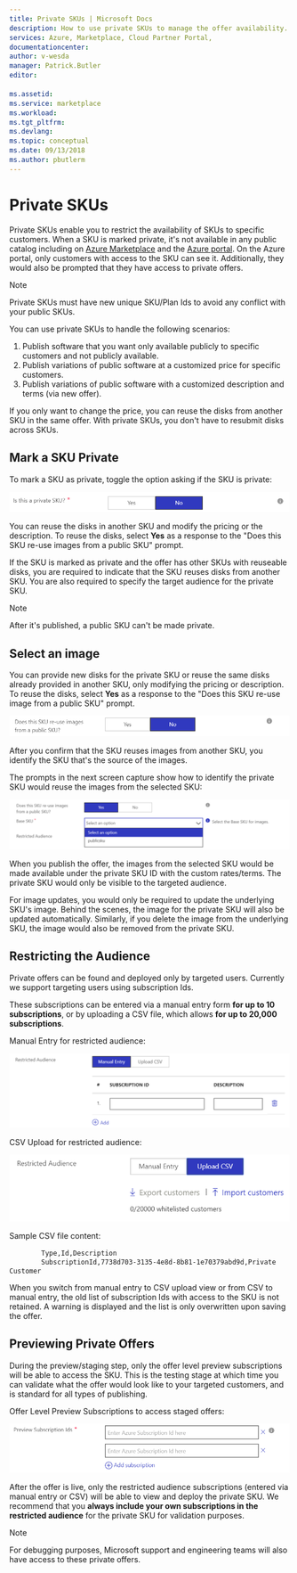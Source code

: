 ```yaml
---
title: Private SKUs | Microsoft Docs
description: How to use private SKUs to manage the offer availability.
services: Azure, Marketplace, Cloud Partner Portal, 
documentationcenter:
author: v-wesda
manager: Patrick.Butler  
editor:

ms.assetid: 
ms.service: marketplace
ms.workload: 
ms.tgt_pltfrm: 
ms.devlang: 
ms.topic: conceptual
ms.date: 09/13/2018
ms.author: pbutlerm
---
```


Private SKUs
============

Private SKUs enable you to restrict the availability of SKUs to specific
customers. When a SKU is marked private, it's not available in any
public catalog including on [Azure
Marketplace](http://azuremarketplace.microsoft.com) and the [Azure
portal](http://portal.azure.com). On the Azure portal, only customers
with access to the SKU can see it. Additionally, they would also be
prompted that they have access to private offers.

>[!NOTE]
>Private SKUs must have new unique SKU/Plan Ids to avoid any
conflict with your public SKUs.

You can use private SKUs to handle the following scenarios:

1.  Publish software that you want only available publicly to specific
    customers and not publicly available.
2.  Publish variations of public software at a customized price for
    specific customers.
3.  Publish variations of public software with a customized description
    and terms (via new offer).

If you only want to change the price, you can reuse the disks from
another SKU in the same offer. With private SKUs, you don't have to resubmit disks across SKUs.

Mark a SKU Private
---------------------

To mark a SKU as private, toggle the option asking if the SKU is
private:

![Mark a SKU as private](./media/cloud-partner-portal-publish-virtual-machine/markingskuprivate.png)

You can reuse the disks in another SKU and modify the pricing or the description. To reuse the disks, select **Yes** as a response to the "Does this SKU re-use images from a public SKU" prompt.

If the SKU is marked as private and the offer has other SKUs with
reuseable disks, you are required to indicate that the SKU reuses disks
from another SKU. You are also required to specify the target
audience for the private SKU.

>[!NOTE]
>After it's published, a public SKU can't be made private.

Select an image
------------------

You can provide new disks for the private SKU or reuse the same disks already provided in another SKU, only modifying the pricing or description. To reuse the disks, select **Yes**  as a response to the "Does this SKU re-use image from a public SKU" prompt.

![Indicate image re-use](./media/cloud-partner-portal-publish-virtual-machine/selectimage1.png)

After you confirm that the SKU reuses images from another SKU, you identify the SKU that's the source of the images.

The prompts in the next screen capture show how to identify the private SKU would reuse the images from the
selected SKU:

![Select an image](./media/cloud-partner-portal-publish-virtual-machine/selectimage2.png)

When you publish the offer, the images from the selected SKU would be
made available under the private SKU ID with the custom rates/terms. The
private SKU would only be visible to the targeted audience.

For image updates, you would only be required to update the underlying
SKU's image. Behind the scenes, the image for the private SKU will also
be updated automatically. Similarly, if you delete the image from the
underlying SKU, the image would also be removed from the private SKU.

Restricting the Audience
------------------------

Private offers can be found and deployed only by targeted users.
Currently we support targeting users using subscription Ids.

These subscriptions can be entered via a manual entry form **for up to
10 subscriptions**, or by uploading a CSV file, which allows **for up to
20,000 subscriptions**.

Manual Entry for restricted audience:

![Manually restrict audience](./media/cloud-partner-portal-publish-virtual-machine/restrictaudience1.png)

CSV Upload for restricted audience:

![Use CSV to restrict audience](./media/cloud-partner-portal-publish-virtual-machine/restrictaudience2.png)

Sample CSV file content:

            Type,Id,Description
            SubscriptionId,7738d703-3135-4e8d-8b81-1e70379abd9d,Private Customer

When you switch from manual entry to CSV upload view or from CSV to
manual entry, the old list of subscription Ids with access to the SKU is
not retained. A warning is displayed and the list is only overwritten
upon saving the offer.

Previewing Private Offers
-------------------------

During the preview/staging step, only the offer level preview
subscriptions will be able to access the SKU. This is the testing stage
at which time you can validate what the offer would look like to your
targeted customers, and is standard for all types of publishing.

Offer Level Preview Subscriptions to access staged offers:

![Preview Subscription Ids](./media/cloud-partner-portal-publish-virtual-machine/previewoffer1.png)

After the offer is live, only the restricted audience subscriptions
(entered via manual entry or CSV) will be able to view and deploy the
private SKU. We recommend that you **always include your own
subscriptions in the restricted audience** for the private SKU for
validation purposes.

>[!NOTE]
>For debugging purposes, Microsoft support and engineering
teams will also have access to these private offers.
